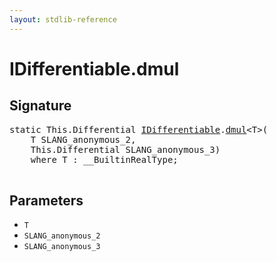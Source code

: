 ```yaml
---
layout: stdlib-reference
---
```


# IDifferentiable\.dmul

## Signature 

<pre>
<span class='code_keyword'>static</span> <span class="code_keyword">This</span>.Differential <a href="/stdlib-reference/interfaces/IDifferentiable/index" class="code_type">IDifferentiable</a>.<a href="/stdlib-reference/interfaces/IDifferentiable/dmul">dmul</a>&lt;T&gt;(
    T <span class='code_param'>SLANG_anonymous_2</span>,
    <span class="code_keyword">This</span>.Differential <span class='code_param'>SLANG_anonymous_3</span>)
    <span class='code_keyword'>where</span> T : __BuiltinRealType;

</pre>

## Parameters

* `T`
* `SLANG_anonymous_2`
* `SLANG_anonymous_3`

